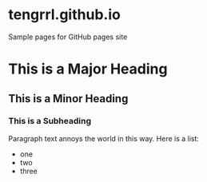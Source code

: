 # tengrrl.github.io
Sample pages for GitHub pages site

# This is a Major Heading

## This is a Minor Heading

### This is a Subheading

Paragraph text annoys the world in this way. Here is a list:

* one
* two
* three
